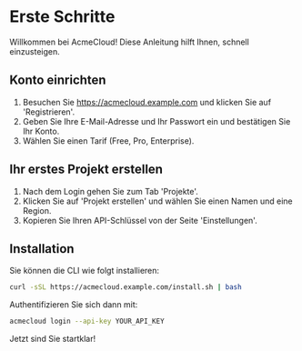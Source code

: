 # Erste Schritte

Willkommen bei AcmeCloud! Diese Anleitung hilft Ihnen, schnell einzusteigen.

## Konto einrichten
1. Besuchen Sie https://acmecloud.example.com und klicken Sie auf 'Registrieren'.
2. Geben Sie Ihre E-Mail-Adresse und Ihr Passwort ein und bestätigen Sie Ihr Konto.
3. Wählen Sie einen Tarif (Free, Pro, Enterprise).

## Ihr erstes Projekt erstellen
1. Nach dem Login gehen Sie zum Tab 'Projekte'.
2. Klicken Sie auf 'Projekt erstellen' und wählen Sie einen Namen und eine Region.
3. Kopieren Sie Ihren API-Schlüssel von der Seite 'Einstellungen'.

## Installation
Sie können die CLI wie folgt installieren:

```bash
curl -sSL https://acmecloud.example.com/install.sh | bash
```

Authentifizieren Sie sich dann mit:

```bash
acmecloud login --api-key YOUR_API_KEY
```

Jetzt sind Sie startklar!
